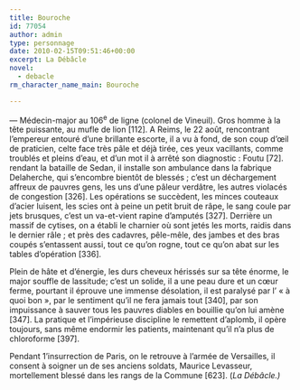 ```yaml
---
title: Bouroche
id: 77054
author: admin
type: personnage
date: 2010-02-15T09:51:46+00:00
excerpt: La Débâcle
novel:
  - debacle
rm_character_name_main: Bouroche

---
```

— Médecin-major au 106<sup>e</sup> de ligne (colonel de Vineuil). Gros homme à la tête puissante, au mufle de lion [112]. A Reims, le 22 août, rencontrant l&rsquo;empereur entouré d&rsquo;une brillante escorte, il a vu à fond, de son coup d&rsquo;œil de praticien, celte face très pâle et déjà tirée, ces yeux vacillants, comme troublés et pleins d&rsquo;eau, et d&rsquo;un mot il à arrêté son diagnostic : Foutu [72]. rendant la bataille de Sedan, il installe son ambulance dans la fabrique Delaherche, qui s&rsquo;encombre bientôt de blessés ; c&rsquo;est un déchargement affreux de pauvres gens, les uns d&rsquo;une pâleur verdâtre, les autres violacés de congestion [326]. Les opérations se succèdent, les minces couteaux d&rsquo;acier luisent, les scies ont à peine un petit bruit de râpe, le sang coule par jets brusques, c&rsquo;est un va-et-vient rapine d&rsquo;amputés [327]. Derrière un massif de cytises, on a établi le charnier où sont jetés les morts, raidis dans le dernier râle ; et près des cadavres, pêle-mêle, des jambes et des bras coupés s&rsquo;entassent aussi, tout ce qu&rsquo;on rogne, tout ce qu&rsquo;on abat sur les tables d&rsquo;opération [336].

Plein de hâte et d&rsquo;énergie, les durs cheveux hérissés sur sa tête énorme, le major souffle de lassitude; c&rsquo;est un solide, il a une peau dure et un cœur ferme, pourtant il éprouve une immense désolation, il est paralysé par l&rsquo; « à quoi bon », par le sentiment qu&rsquo;il ne fera jamais tout [340], par son impuissance à sauver tous les pauvres diables en bouillie qu&rsquo;on lui amène [347]. La pratique et l&rsquo;impérieuse discipline le remettent d&rsquo;aplomb, il opère toujours, sans même endormir les patients, maintenant qu&rsquo;il n&rsquo;a plus de chloroforme [397].

Pendant 1&rsquo;insurrection de Paris, on le retrouve à l&rsquo;armée de Versailles, il consent à soigner un de ses anciens soldats, Maurice Levasseur, mortellement blessé dans les rangs de la Commune [623]. (_La Débâcle.)_